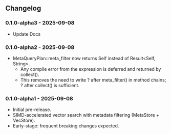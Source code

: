 ## Changelog

### 0.1.0-alpha3 - 2025-09-08
- Update Docs  

### 0.1.0-alpha2 - 2025-09-08
- MetaQueryPlan::meta_filter now returns Self instead of Result<Self, String>.
    - Any compile error from the expression is deferred and returned by collect().
    - This removes the need to write ? after meta_filter() in method chains; ? after collect() is sufficient.    

### 0.1.0-alpha1 - 2025-09-08
- Initial pre-release.
- SIMD-accelerated vector search with metadata filtering (MetaStore + VecStore).
- Early-stage: frequent breaking changes expected.
